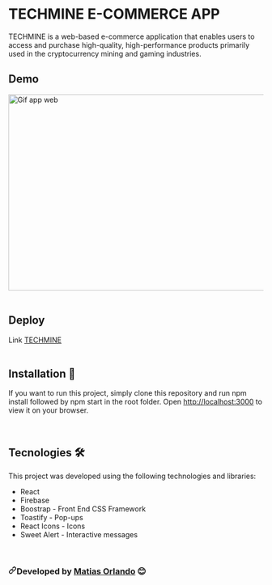 # TECHMINE E-COMMERCE APP

TECHMINE is a web-based e-commerce application that enables users to access and purchase high-quality, high-performance products primarily used in the cryptocurrency mining and gaming industries.

## Demo

<img width= "690px"  height="388px" alt="Gif app web" src=./public/images/techmine.gif>

<br>
<br>

## Deploy

<p> Link  <a href="https://proyectotechreact-orlando.vercel.app/">TECHMINE</a>
<br>
<br>
  
  
## Installation 🔧

If you want to run this project, simply clone this repository and run npm install followed by npm start in the root folder. Open [http://localhost:3000](http://localhost:3000) to view it on your browser.

<br>

## Tecnologies 🛠️

This project was developed using the following technologies and libraries:

<ul>
<li>React</li>
<li>Firebase</li>
<li>Boostrap - Front End CSS Framework</li>
<li>Toastify - Pop-ups</li>
<li>React Icons - Icons</li>
<li>Sweet Alert - Interactive messages</li>
</ul>

<br>

<h3 dir="auto"><svg class="octicon octicon-link" viewBox="0 0 16 16" version="1.1" width="16" height="16" aria-hidden="true"><path fill-rule="evenodd" d="M7.775 3.275a.75.75 0 001.06 1.06l1.25-1.25a2 2 0 112.83 2.83l-2.5 2.5a2 2 0 01-2.83 0 .75.75 0 00-1.06 1.06 3.5 3.5 0 004.95 0l2.5-2.5a3.5 3.5 0 00-4.95-4.95l-1.25 1.25zm-4.69 9.64a2 2 0 010-2.83l2.5-2.5a2 2 0 012.83 0 .75.75 0 001.06-1.06 3.5 3.5 0 00-4.95 0l-2.5 2.5a3.5 3.5 0 004.95 4.95l1.25-1.25a.75.75 0 00-1.06-1.06l-1.25 1.25a2 2 0 01-2.83 0z"></path></svg></>Developed by  <a href="https://github.com/Matiaso2194">Matias Orlando</a> <g-emoji class="g-emoji" alias="blush" fallback-src="https://github.githubassets.com/images/icons/emoji/unicode/1f60a.png">😊</g-emoji></h3>
